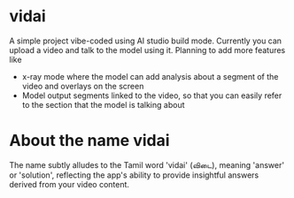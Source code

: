 # vidai

A simple project vibe-coded using AI studio build mode. Currently you can upload a video and talk to the model using it. Planning to add more features like 

* x-ray mode where the model can add analysis about a segment of the video and overlays on the screen 
* Model output segments linked to the video, so that you can easily refer to the section that the model is talking about

# About the name vidai 


The name  subtly alludes to the Tamil word 'vidai' (விடை), meaning 'answer' or 'solution', reflecting the app's ability to provide insightful answers derived from your video content.

